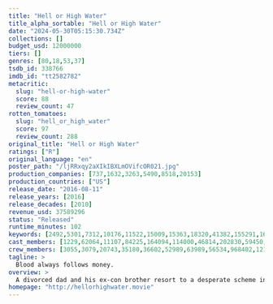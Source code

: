 ```yaml
---
title: "Hell or High Water"
title_alpha_sortable: "Hell or High Water"
date: "2024-05-30T05:15:30.734Z"
collections: []
budget_usd: 12000000
tiers: []
genres: [80,18,53,37]
tsdb_id: 338766
imdb_id: "tt2582782"
metacritic:
  slug: "hell-or-high-water"
  score: 88
  review_count: 47
rotten_tomatoes:
  slug: "hell_or_high_water"
  score: 97
  review_count: 288
original_title: "Hell or High Water"
ratings: ["R"]
original_language: "en"
poster_path: "/ljRRxqy2aXIkIBXLmOVifcOR021.jpg"
production_companies: [737,1632,3263,5490,8518,20153]
production_countries: ["US"]
release_date: "2016-08-11"
release_years: [2016]
release_decades: [2010]
revenue_usd: 37589296
status: "Released"
runtime_minutes: 102
keywords: [2492,5301,7312,10176,11522,15009,15363,18320,41382,155291,168422,168713,184432,188286,231021]
cast_members: [1229,62064,11107,84225,164094,114000,46814,202830,59450,1654001,1215399,1151637]
crew_members: [3055,3079,20743,35180,36602,52989,63989,56534,968402,1215399,1353255,1547427,1654005]
tagline: >
  Blood always follows money.
overview: >
  A divorced dad and his ex-con brother resort to a desperate scheme in order to save their family's farm in West Texas.
homepage: "http://hellorhighwater.movie"
---
```

